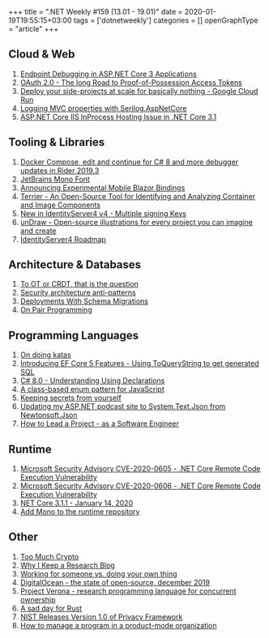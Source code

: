 +++
title = ".NET Weekly #159 (13.01 - 19.01)"
date = 2020-01-19T19:55:15+03:00
tags = ['dotnetweekly']
categories = []
openGraphType = "article"
+++

## Cloud & Web

1. [Endpoint Debugging in ASP.NET Core 3 Applications](https://khalidabuhakmeh.com/endpoint-debugging-in-asp-dot-net-core-3-applications)
1. [OAuth 2.0 - The long Road to Proof-of-Possession Access Tokens](https://leastprivilege.com/2020/01/15/oauth-2-0-the-long-road-to-proof-of-possession-access-tokens/)
1. [Deploy your side-projects at scale for basically nothing - Google Cloud Run](https://alexolivier.me/posts/deploy-container-stateless-cheap-google-cloud-run-serverless)
1. [Logging MVC properties with Serilog.AspNetCore](https://andrewlock.net/using-serilog-aspnetcore-in-asp-net-core-3-logging-mvc-propertis-with-serilog/)
1. [ASP.NET Core IIS InProcess Hosting Issue in .NET Core 3.1](https://weblog.west-wind.com/posts/2020/Jan/14/ASPNET-Core-IIS-InProcess-Hosting-Issues-in-NET-Core-31)

<!--more-->

## Tooling & Libraries

1. [Docker Compose, edit and continue for C# 8 and more debugger updates in Rider 2019.3](https://blog.jetbrains.com/dotnet/2020/01/13/docker-compose-edit-continue-c-8-debugger-updates-rider-2019-3/?utm_source=twitter&utm_medium=referral&utm_campaign=rider&utm_content=docker-compose-edit-continue-for-c-8-and-more-debugger-updates-in-rider-2019-3)
1. [JetBrains Mono Font](https://www.jetbrains.com/lp/mono/)
1. [Announcing Experimental Mobile Blazor Bindings](https://devblogs.microsoft.com/aspnet/mobile-blazor-bindings-experiment/)
1. [Terrier - An Open-Source Tool for Identifying and Analyzing Container and Image Components](https://blog.heroku.com/terrier-open-source-identifying-analyzing-containers)
1. [New in IdentityServer4 v4 - Multiple signing Keys](https://leastprivilege.com/2020/01/16/new-in-identityserver4-v4-multiple-signing-keys/)
1. [unDraw - Open-source illustrations for every project you can imagine and create](https://undraw.co/)
1. [IdentityServer4 Roadmap](https://leastprivilege.com/2020/01/17/2020-identityserver4-roadmap/)

## Architecture & Databases

1. [To OT or CRDT, that is the question](https://www.tiny.cloud/blog/real-time-collaboration-ot-vs-crdt/)
1. [Security architecture anti-patterns](https://www.ncsc.gov.uk/whitepaper/security-architecture-anti-patterns)
1. [Deployments With Schema Migrations](https://ylan.segal-family.com/blog/2020/01/14/deployments-with-schema-migrations/)
1. [On Pair Programming](https://martinfowler.com/articles/on-pair-programming.html)

## Programming Languages

1. [On doing katas](https://blog.ploeh.dk/2020/01/13/on-doing-katas/)
1. [Introducing EF Core 5 Features - Using ToQueryString to get generated SQL](https://blog.oneunicorn.com/2020/01/12/toquerystring/)
1. [C# 8.0 - Understanding Using Declarations](https://www.stevejgordon.co.uk/csharp-8-understanding-using-declarations)
1. [A class-based enum pattern for JavaScript](https://2ality.com/2020/01/enum-pattern.html)
1. [Keeping secrets from yourself](https://ayende.com/blog/189633-C/keeping-secrets-from-yourself)
1. [Updating my ASP.NET podcast site to System.Text.Json from Newtonsoft.Json](https://www.hanselman.com/blog/UpdatingMyASPNETPodcastSiteToSystemTextJsonFromNewtonsoftJson.aspx)
1. [How to Lead a Project - as a Software Engineer](https://blog.pragmaticengineer.com/how-to-lead-a-project-in-software-development/)

## Runtime

1. [Microsoft Security Advisory CVE-2020-0605 - .NET Core Remote Code Execution Vulnerability](https://github.com/dotnet/announcements/issues/148)
1. [Microsoft Security Advisory CVE-2020-0606 - .NET Core Remote Code Execution Vulnerability](https://github.com/dotnet/announcements/issues/149)
1. [NET Core 3.1.1 - January 14, 2020](https://github.com/dotnet/core/blob/master/release-notes/3.1/3.1.1/3.1.1.md)
1. [Add Mono to the runtime repository](https://github.com/dotnet/runtime/pull/1912)

## Other

1. [Too Much Crypto](https://eprint.iacr.org/2019/1492.pdf)
1. [Why I Keep a Research Blog](http://gregorygundersen.com/blog/2020/01/12/why-research-blog/)
1. [Working for someone vs. doing your own thing](https://tik.dev/dilemma)
1. [DigitalOcean - the state of open-source, december 2019](https://www.digitalocean.com/currents/december-2019/)
1. [Project Verona - research programming language for concurrent ownership](https://github.com/microsoft/verona)
1. [A sad day for Rust](https://words.steveklabnik.com/a-sad-day-for-rust)
1. [NIST Releases Version 1.0 of Privacy Framework](https://www.nist.gov/news-events/news/2020/01/nist-releases-version-10-privacy-framework)
1. [How to manage a program in a product-mode organization](https://martinfowler.com/articles/programs-in-product-mode.html)

